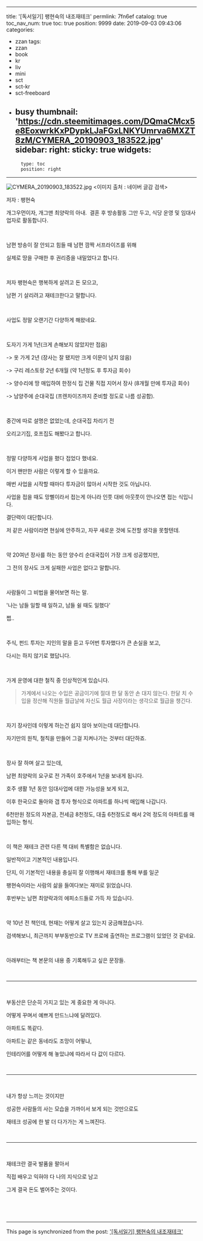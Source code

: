 
---
title: '[독서일기]  팽현숙의 내조재테크'
permlink: 7fn6ef
catalog: true
toc_nav_num: true
toc: true
position: 9999
date: 2019-09-03 09:43:06
categories:
- zzan
tags:
- zzan
- book
- kr
- liv
- mini
- sct
- sct-kr
- sct-freeboard
- busy
thumbnail: 'https://cdn.steemitimages.com/DQmaCMcx5e8EoxwrkKxPDypkLJaFGxLNKYUmrva6MXZT8zM/CYMERA_20190903_183522.jpg'
sidebar:
    right:
        sticky: true
widgets:
    -
        type: toc
        position: right
---


![CYMERA_20190903_183522.jpg](https://cdn.steemitimages.com/DQmaCMcx5e8EoxwrkKxPDypkLJaFGxLNKYUmrva6MXZT8zM/CYMERA_20190903_183522.jpg)
<이미지 출처  : 네이버 글감 검색>

저자 : 팽현숙

개그우먼이자, 개그맨 최양락의 아내.
​
결혼 후 방송활동 그만 두고, 식당 운영 및 임대사업자로 활동합니다.

​

남편 방송이 잘 안되고 힘들 때 남편 깜짝 서프라이즈를 위해 

실제로 땅을 구매한 후 권리증을 내밀었다고 합니다.  

​

저자 팽현숙은 행복하게 살려고 돈 모으고, 

남편 기 살리려고 재테크한다고 말합니다.

​

사업도 정말 오랜기간 다양하게 해왔네요.

​

도자기 가게 1년(크게 손해보지 않았지만 접음) 

-> 옷 가게 2년 (장사는 잘 됐지만 크게 이문이 남지 않음) 

-> 구리 레스토랑 2년 6개월 (약 1년정도 후 투자금 회수) 

-> 양수리에 땅 매입하여 한정식 집 건물 직접 지어서 장사 (8개월 만에 투자금 회수) 

-> 남양주에 순대국집 (프렌차이즈까지 준비할 정도로 나름 성공함).

​

중간에 따로 설명은 없었는데, 순대국집 차리기 전  

오리고기집, 호프집도 해봤다고 합니다.

​

정말 다양하게 사업을 폈다 접었다 했네요. 

이거 왠만한 사람은 이렇게 할 수 있을까요.

매번 사업을 시작할 때마다 투자금이 많아서 시작한 것도 아닙니다.

사업을 접을 때도 망삘이라서 접는게 아니라 인풋 대비 아웃풋이 안나오면 접는 식입니다.

결단력이 대단합니다. 

저 같은 사람이라면 현실에 안주하고, 자꾸 새로운 것에 도전할 생각을 못할텐데.

​

약 20여년 장사를 하는 동안 양수리 순대국집이 가장 크게 성공했지만, 

그 전의 장사도 크게 실패한 사업은 없다고 말합니다.

​

사람들이 그 비법을 물어보면 하는 말.

'나는 남들 일할 때 일하고, 남들 쉴 때도 일했다'

쩝..

​

주식, 펀드 투자는 지인의 말을 듣고 두어번 투자했다가 큰 손실을 보고, 

다시는 하지 않기로 했답니다.

​

가게 운영에 대한 철직 중 인상적인게 있습니다.

>가게에서 나오는 수입은 공금이기에 절대 한 달 동안 손 대지 않는다.
한달 치 수입을 정산해 직원들 월급날에 자신도 월급 사장이라는 생각으로 월급을 챙긴다.

​

자기 장사인데 이렇게 하는건 쉽지 않아 보이는데 대단합니다.

자기만의 원칙, 철칙을 만들어 그걸 지켜나가는 것부터 대단하죠.

​

장사 잘 하며 살고 있는데,

남편 최양락의 요구로 전 가족이 호주에서 1년을 보내게 됩니다.

호주 생활 1년 동안 임대사업에 대한 가능성을 보게 되고,

이후 한국으로 돌아와 갭 투자 형식으로 아파트를 하나씩 매입해 나갑니다.

6천만원 정도의 자본금, 전세금 8천정도, 대출 6천정도로 해서 2억 정도의 아파트를 매입하는 형식.

​

이 책은 재테크 관련 다른 책 대비 특별함은 없습니다.

일반적이고 기본적인 내용입니다.

단지, 이 기본적인 내용을 충실히 잘 이행해서 재테크를 통해 부를 일군

팽현숙이라는 사람의 삶을 들여다보는 재미로 읽었습니다.

후반부는 남편 최양락과의 에피소드들로 가득 차 있습니다. 

​

약 10년 전 책인데, 현재는 어떻게 살고 있는지 궁금해졌습니다.

검색해보니, 최근까지 부부동반으로 TV 프로에 출연하는 프로그램이 있었던 것 같네요.

​

아래부터는 책 본문의 내용 중 기록해두고 싶은 문장들.

​

***

​

부동산은 단순히 가지고 있는 게 중요한 게 아니다. 

어떻게 꾸며서 예쁘게 만드느냐에 달려있다. 

아파트도 똑같다. 

아파트는 같은 동네라도 조망이 어떻냐, 

인테리어를 어떻게 해 놓았냐에 따라서 다 값이 다르다.

​

***

​

내가 항상 느끼는 것이지만 

성공한 사람들의 사는 모습을 가까이서 보게 되는 것만으로도 

재테크 성공에 한 발 더 다가가는 게 느껴진다.

​

***

​

재테크란 결국 발품을 팔아서 

직접 배우고 익혀야 다 나의 지식으로 남고 

그게 결국 돈도 벌어주는 것이다.

​

​

- - -

This page is synchronized from the post: ['[독서일기]  팽현숙의 내조재테크'](https://steemit.com/@lucky2015/7fn6ef)
